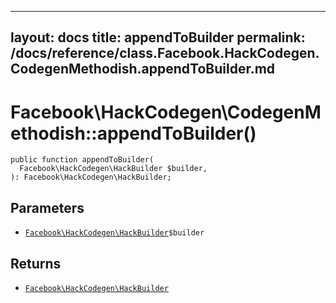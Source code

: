 
***

layout: docs
title: appendToBuilder
permalink: /docs/reference/class.Facebook.HackCodegen.CodegenMethodish.appendToBuilder.md
---







# Facebook\\HackCodegen\\CodegenMethodish::appendToBuilder()




``` Hack
public function appendToBuilder(
  Facebook\HackCodegen\HackBuilder $builder,
): Facebook\HackCodegen\HackBuilder;
```




## Parameters




* [` Facebook\HackCodegen\HackBuilder `](<class.Facebook.HackCodegen.HackBuilder.md>)`` $builder ``




## Returns




- [` Facebook\HackCodegen\HackBuilder `](<class.Facebook.HackCodegen.HackBuilder.md>)